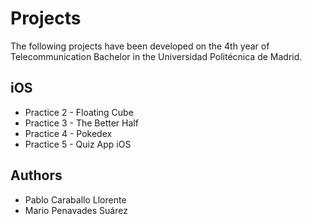 # Projects

The following projects have been developed on the 4th year of Telecommunication Bachelor in the Universidad Politécnica de Madrid.

## iOS
* Practice 2 - Floating Cube
* Practice 3 - The Better Half
* Practice 4 -  Pokedex
* Practice 5 - Quiz App iOS

## Authors
* Pablo Caraballo Llorente
* Mario Penavades Suárez
